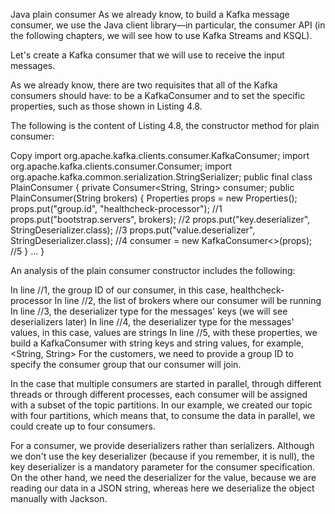 Java plain consumer
As we already know, to build a Kafka message consumer, we use the Java client library—in particular, the consumer API (in the following chapters, we will see how to use Kafka Streams and KSQL).

Let's create a Kafka consumer that we will use to receive the input messages.

As we already know, there are two requisites that all of the Kafka consumers should have: to be a KafkaConsumer and to set the specific properties, such as  those shown in Listing 4.8.

The following is the content of Listing 4.8, the constructor method for plain consumer:

Copy
import org.apache.kafka.clients.consumer.KafkaConsumer;
import org.apache.kafka.clients.consumer.Consumer;
import org.apache.kafka.common.serialization.StringSerializer;
public final class PlainConsumer {
  private Consumer<String, String> consumer;
  public PlainConsumer(String brokers) {
    Properties props = new Properties();
    props.put("group.id", "healthcheck-processor");         //1
    props.put("bootstrap.servers", brokers);                   //2
    props.put("key.deserializer", StringDeserializer.class);   //3
    props.put("value.deserializer", StringDeserializer.class); //4
    consumer = new KafkaConsumer<>(props);                        //5
  }
  ...
}
 

An analysis of the plain consumer constructor includes the following:

In line //1, the group ID of our consumer, in this case, healthcheck-processor
In line //2, the list of brokers where our consumer will be running
In line //3, the deserializer type for the messages' keys (we will see deserializers later)
In line //4, the deserializer type for the messages' values, in this case, values are strings
In line //5, with these properties, we build a KafkaConsumer with string keys and string values, for example,  <String, String>
For the customers, we need to provide a group ID to specify the consumer group that our consumer will join.

In the case that multiple consumers are started in parallel, through different threads or through different processes, each consumer will be assigned with a subset of the topic partitions. In our example, we created our topic with four partitions, which means that, to consume the data in parallel, we could create up to four consumers.

For a consumer, we provide deserializers rather than serializers. Although we don't use the key deserializer (because if you remember, it is null), the key deserializer is a mandatory parameter for the consumer specification. On the other hand, we need the deserializer for the value, because we are reading our data in a JSON string, whereas here we deserialize the object manually with Jackson.

